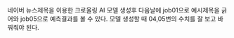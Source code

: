 네이버 뉴스제목을 이용한 크로울링 AI
모델 생성후 다음날에 job01으로 예시제목을 긁어와
job05으로 예측결과를 볼 수 있다.
모델 생성할 때 04,05번의 수치를 잘 보고 바꿔줘야 된다.
